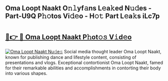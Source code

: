 ## Oma Loopt Naakt O𝚗𝚕yf𝚊ns L𝚎a𝚔ed N𝚞𝚍es - Part-U9Q P𝚑𝚘tos Vi𝚍𝚎o - H𝚘𝚝 Part L𝚎a𝚔s iLc7p

# <h2><a href="http://kf5oex.oniu.top/?m=Oma+Loopt+Naakt">🔗👉 🔴 Oma Loopt Naakt P𝚑ot𝚘𝚜 V𝚒d𝚎o</a></h2>

[![Oma Loopt Naakt Nu𝚍e𝚜](https://i.imgur.com/0qMVB7G.gif)](http://kf5oex.oniu.top/?m=Oma+Loopt+Naakt)
Social media thought leader Oma Loopt Naakt, known for publishing dance and lifestyle content, consisting of presentations and vlogs. Exceptional contortionist Oma Loopt Naakt, famed for their remarkable abilities and accomplishments in contorting their body into various shapes.  
